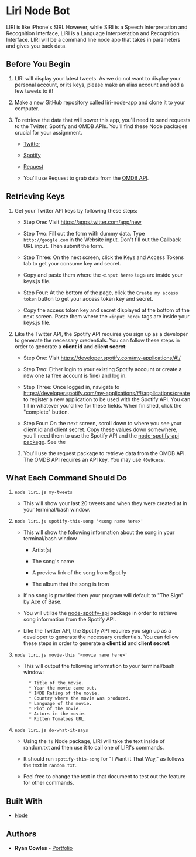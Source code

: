 # Liri Node Bot

LIRI is like iPhone's SIRI. However, while SIRI is a Speech Interpretation and Recognition Interface, LIRI is a Language Interpretation and Recognition Interface. LIRI will be a command line node app that takes in parameters and gives you back data.

## Before You Begin

1. LIRI will display your latest tweets. As we do not want to display your personal account, or its keys, please make an alias account and add a few tweets to it!

2. Make a new GitHub repository called liri-node-app and clone it to your computer.

3. To retrieve the data that will power this app, you'll need to send requests to the Twitter, Spotify and OMDB APIs. You'll find these Node packages crucial for your assignment.

   * [Twitter](https://www.npmjs.com/package/twitter)
   
   * [Spotify](https://www.npmjs.com/package/node-spotify-api)
   
   * [Request](https://www.npmjs.com/package/request)
     
   * You'll use Request to grab data from the [OMDB API](http://www.omdbapi.com).

## Retrieving Keys

1. Get your Twitter API keys by following these steps:

    * Step One: Visit <https://apps.twitter.com/app/new>

    * Step Two: Fill out the form with dummy data. Type `http://google.com` in the Website input. Don't fill out the Callback URL input. Then submit the form.
    
    * Step Three: On the next screen, click the Keys and Access Tokens tab to get your consume key and secret. 
        
    * Copy and paste them where the `<input here>` tags are inside your keys.js file.
    
    * Step Four: At the bottom of the page, click the `Create my access token` button to get your access token key and secret. 
        
    * Copy the access token key and secret displayed at the bottom of the next screen. Paste them where the `<input here>` tags are inside your keys.js file.

2. Like the Twitter API, the Spotify API requires you sign up as a developer to generate the necessary credentials. You can follow these steps in order to generate a **client id** and **client secret**:

   * Step One: Visit <https://developer.spotify.com/my-applications/#!/>
   
   * Step Two: Either login to your existing Spotify account or create a new one (a free account is fine) and log in.

   * Step Three: Once logged in, navigate to <https://developer.spotify.com/my-applications/#!/applications/create> to register a new application to be used with the Spotify API. You can fill in whatever you'd like for these fields. When finished, click the "complete" button.

   * Step Four: On the next screen, scroll down to where you see your client id and client secret. Copy these values down somewhere, you'll need them to use the Spotify API and the [node-spotify-api package](https://www.npmjs.com/package/node-spotify-api). See the 

   3. You'll use the request package to retrieve data from the OMDB API. The OMDB API requires an API key. You may use `40e9cece`.

## What Each Command Should Do

1. `node liri.js my-tweets`

   * This will show your last 20 tweets and when they were created at in your terminal/bash window.

2. `node liri.js spotify-this-song '<song name here>'`

   * This will show the following information about the song in your terminal/bash window
     
     * Artist(s)
     
     * The song's name
     
     * A preview link of the song from Spotify
     
     * The album that the song is from

   * If no song is provided then your program will default to "The Sign" by Ace of Base.
   
   * You will utilize the [node-spotify-api](https://www.npmjs.com/package/node-spotify-api) package in order to retrieve song information from the Spotify API.
   
   * Like the Twitter API, the Spotify API requires you sign up as a developer to generate the necessary credentials. You can follow these steps in order to generate a **client id** and **client secret**:

3. `node liri.js movie-this '<movie name here>'`

   * This will output the following information to your terminal/bash window:

     ```
       * Title of the movie.
       * Year the movie came out.
       * IMDB Rating of the movie.
       * Country where the movie was produced.
       * Language of the movie.
       * Plot of the movie.
       * Actors in the movie.
       * Rotten Tomatoes URL.
     ```
4. `node liri.js do-what-it-says`
    
    * Using the `fs` Node package, LIRI will take the text inside of random.txt and then use it to call one of LIRI's commands.
        
    * It should run `spotify-this-song` for "I Want it That Way," as follows the text in `random.txt`.
        
    * Feel free to change the text in that document to test out the feature for other commands.

## Built With

* [Node](https://docs.npmjs.com/getting-started/installing-node)

## Authors

* **Ryan Cowles** - [Portfolio](https://rcowles.com)
